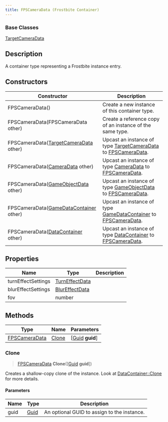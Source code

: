 ```yaml
---
title: FPSCameraData (Frostbite Container)
---
```

### Base Classes

[TargetCameraData](TargetCameraData)

## Description

A container type representing a Frostbite instance entry.

## Constructors

| Constructor                                                              | Description                                                                                                       |
| ------------------------------------------------------------------------ | ----------------------------------------------------------------------------------------------------------------- |
| FPSCameraData()                                                          | Create a new instance of this container type.                                                                     |
| FPSCameraData(FPSCameraData other)                                       | Create a reference copy of an instance of the same type.                                                          |
| FPSCameraData([TargetCameraData](TargetCameraData) other)                | Upcast an instance of type [TargetCameraData](TargetCameraData) to [FPSCameraData](FPSCameraData).                |
| FPSCameraData([CameraData](CameraData) other)                            | Upcast an instance of type [CameraData](CameraData) to [FPSCameraData](FPSCameraData).                            |
| FPSCameraData([GameObjectData](GameObjectData) other)                    | Upcast an instance of type [GameObjectData](GameObjectData) to [FPSCameraData](FPSCameraData).                    |
| FPSCameraData([GameDataContainer](GameDataContainer) other)              | Upcast an instance of type [GameDataContainer](GameDataContainer) to [FPSCameraData](FPSCameraData).              |
| FPSCameraData([DataContainer](/vext/ref/cls/shr/datacontainer) other) | Upcast an instance of type [DataContainer](/vext/ref/cls/shr/datacontainer) to [FPSCameraData](FPSCameraData). |

## Properties

| Name               | Type                             | Description |
| ------------------ | -------------------------------- | ----------- |
| turnEffectSettings | [TurnEffectData](TurnEffectData) |             |
| blurEffectSettings | [BlurEffectData](BlurEffectData) |             |
| fov                | number                           |             |

## Methods

| Type                           | Name            | Parameters                                     |
| ------------------------------ | --------------- | ---------------------------------------------- |
| [FPSCameraData](FPSCameraData) | [Clone](#clone) | \[[Guid](/vext/ref/cls/shr/guid) **guid**\] |

### Clone

> [FPSCameraData](FPSCameraData) **Clone**(\[[Guid](/vext/ref/cls/shr/guid) **guid**\])

Creates a shallow-copy clone of the instance. Look at [DataContainer::Clone](/vext/ref/cls/shr/datacontainer#clone) for more details.

#### Parameters

| Name | Type         | Description                                 |
| ---- | ------------ | ------------------------------------------- |
| guid | [Guid](Guid) | An optional GUID to assign to the instance. |
